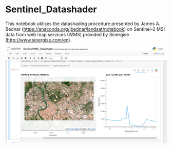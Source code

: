 # Sentinel_Datashader

This notebook utilises the datashading procedure presented by James A. Bednar (https://anaconda.org/jbednar/landsat/notebook) on Sentinel-2 MSI data from web map services (WMS) provided by Sinergise (http://www.sinergise.com/en).

![alt text](https://github.com/fvivian/Sentinel_Datashader/blob/master/datashader_example.png)
